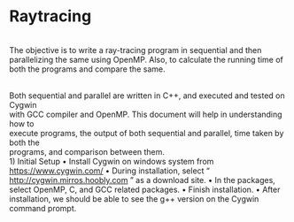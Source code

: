 # Raytracing
<br>The objective is to write a ray-tracing program in sequential and then parallelizing the same using OpenMP. Also, to calculate the running time of both the programs and compare the same.

<br>Both sequential and parallel are written in C++, and executed and tested on Cygwin
<br>with GCC compiler and OpenMP. This document will help in understanding how to
<br>execute programs, the output of both sequential and parallel, time taken by both the
<br>programs, and comparison between them.</b>
<br>1) Initial Setup
• Install Cygwin on windows system from https://www.cygwin.com/
• During installation, select “ http://cygwin.mirros.hoobly.com ” as a
download site.
• In the packages, select OpenMP, C, and GCC related packages.
• Finish installation.
• After installation, we should be able to see the g++ version on the Cygwin
command prompt. 




